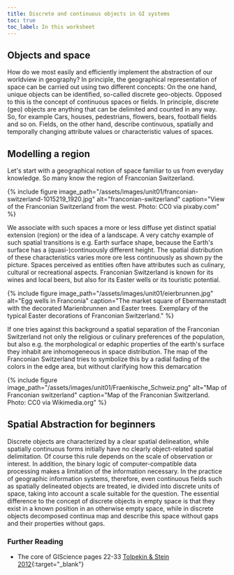 ```yaml
---
title: Discrete and continuous objects in GI systems
toc: true
toc_label: In this worksheet
---
```


## Objects and space
How do we most easily and efficiently implement the abstraction of our worldview in geography? In principle, the geographical representation of space can be carried out using two different concepts: On the one hand, unique objects can be identified, so-called discrete geo-objects. Opposed to this is the concept of continuous spaces or fields. In principle, discrete (geo) objects are anything that can be delimited and counted in any way. So, for example Cars, houses, pedestrians, flowers, bears, football fields and so on. Fields, on the other hand, describe continuous, spatially and temporally changing attribute values or characteristic values of spaces.

## Modelling a region  

Let's start with a geographical notion of space familiar to us from everyday knowledge. So many know the region of Franconian Switzerland. 

{% include figure image_path="/assets/images/unit01/franconian-switzerland-1015219_1920.jpg" alt="franconian-switzerland" caption="View of the Franconian Switzerland from the west. Photo: CC0 via pixaby.com" %}


We associate with such spaces a more or less diffuse yet distinct spatial extension (region) or the idea of a landscape. A very catchy example of such spatial transitions is e.g. Earth surface shape, because the Earth's surface has a (quasi-)continuously different height. The spatial distribution of these characteristics varies more ore less continuously as shown py the picture. 
 Spaces perceived as entities often have attributes such as culinary, cultural or recreational aspects. Franconian Switzerland is known for its wines and local beers, but also for its Easter wells or its touristic potential.

{% include figure image_path="/assets/images/unit01/eierbrunnen.jpg" alt="Egg wells in Franconia" caption="The market square of Ebermannstadt with the decorated Marienbrunnen and Easter trees. Exemplary of the typical Easter decorations of Franconian Switzerland." %}

If one tries against this background a spatial separation of the Franconian Switzerland not only the religious or culinary preferences of the population, but also e.g. the morphological or edaphic properties of the earth's surface they inhabit are inhomogeneous in space distribution. The map of the Franconian Switzerland  tries to symbolize this by a radial fading of the colors in the edge area, but without clarifying how this demarcation 

{% include figure image_path="/assets/images/unit01/Fraenkische_Schweiz.png" alt="Map of  Franconian switzerland" caption="Map of the Franconian Switzerland. Photo: CC0 via Wikimedia.org" %}


## Spatial Abstraction for beginners

Discrete objects are characterized by a clear spatial delineation, while spatially continuous forms initially have no clearly object-related spatial delimitation. Of course this rule depends on the scale of observation or interest. In addition, the binary logic of computer-compatible data processing makes a limitation of the information necessary. In the practice of geographic information systems, therefore, even continuous fields such as spatially delineated objects are treated, ie divided into discrete units of space, taking into account a scale suitable for the question. The essential difference to the concept of discrete objects in empty space is that they exist in a known position in an otherwise empty space, while in discrete objects decomposed continua map and describe this space without gaps and their properties without gaps.





### Further Reading

 * The core of GIScience pages 22-33 [Tolpekin & Stein 2012](http://www.charim.net/sites/default/files/handbook/datamanagement/3/3.3/The%20core%20of%20GIScience%2C%20a%20system%20-based%20approach.pdf){:target="_blank"}
